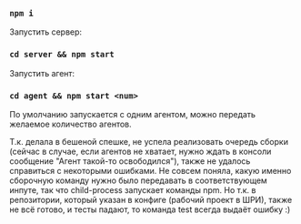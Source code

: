 ### `npm i`

Запустить сервер:

### `cd server && npm start`

Запустить агент:

### `cd agent && npm start <num>`

По умолчанию запускается с одним агентом, можно передать желаемое количество агентов.

Т.к. делала в бешеной спешке, не успела реализовать очередь сборки (сейчас в случае, если агентов не хватает, нужно ждать в консоли сообщение "Агент такой-то освободился"), также не удалось справиться с некоторыми ошибками.
Не совсем поняла, какую именно сборочную команду нужно было передавать в соответствующем инпуте, так что child-process запускает команды npm. Но т.к. в репозитории, который указан в конфиге (рабочий проект в ШРИ), также не всё готово, и тесты падают, то команда test всегда выдаёт ошибку :)